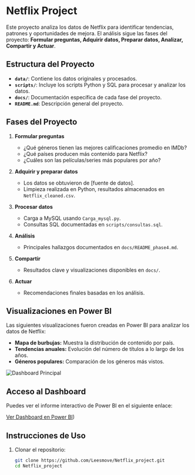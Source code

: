 # Netflix Project

Este proyecto analiza los datos de Netflix para identificar tendencias, patrones y oportunidades de mejora. El análisis sigue las fases del proyecto: 
**Formular preguntas, Adquirir datos, Preparar datos, Analizar, Compartir y Actuar**.

## Estructura del Proyecto

- **`data/`**: Contiene los datos originales y procesados.
- **`scripts/`**: Incluye los scripts Python y SQL para procesar y analizar los datos.
- **`docs/`**: Documentación específica de cada fase del proyecto.
- **`README.md`**: Descripción general del proyecto.

## Fases del Proyecto

1. **Formular preguntas**
   - ¿Qué géneros tienen las mejores calificaciones promedio en IMDb?
   - ¿Qué países producen más contenido para Netflix?
   - ¿Cuáles son las películas/series más populares por año?

2. **Adquirir y preparar datos**
   - Los datos se obtuvieron de [fuente de datos].
   - Limpieza realizada en Python, resultados almacenados en `Netflix_cleaned.csv`.

3. **Procesar datos**
   - Carga a MySQL usando `Carga_mysql.py`.
   - Consultas SQL documentadas en `scripts/consultas.sql`.

4. **Análisis**
   - Principales hallazgos documentados en `docs/README_phase4.md`.

5. **Compartir**
   - Resultados clave y visualizaciones disponibles en `docs/`.

6. **Actuar**
   - Recomendaciones finales basadas en los análisis.

## Visualizaciones en Power BI

Las siguientes visualizaciones fueron creadas en Power BI para analizar los datos de Netflix:

- **Mapa de burbujas:** Muestra la distribución de contenido por país.
- **Tendencias anuales:** Evolución del número de títulos a lo largo de los años.
- **Géneros populares:** Comparación de los géneros más vistos.

![Dashboard Principal](https://drive.google.com/file/d/188co2WeCRRWTw_6nYqp4rukuDy_kxEhs/view?usp=drive_link)

## Acceso al Dashboard  

Puedes ver el informe interactivo de Power BI en el siguiente enlace:  

[Ver Dashboard en Power BI](https://app.powerbi.com/reportEmbed?reportId=72e691af-4da4-457b-b5f9-6d0d4bb4e0c5&autoAuth=true&ctid=dd505be5-ec69-47f5-92df-caa55febf5fa))


## Instrucciones de Uso

1. Clonar el repositorio:
   ```bash
   git clone https://github.com/Leesmove/Netflix_project.git
   cd Netflix_project